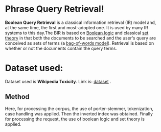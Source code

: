 # Phrase Query Retrieval!

**Boolean Query Retrieval** is a classical information retrieval (IR) model and, at the same time, the first and most-adopted one. It is used by many IR systems to this day.The BIR is based on [Boolean logic](https://en.wikipedia.org/wiki/Boolean_logic "Boolean logic") and classical [set theory](https://en.wikipedia.org/wiki/Set_theory "Set theory") in that both the documents to be searched and the user's query are conceived as sets of terms (a [bag-of-words model](https://en.wikipedia.org/wiki/Bag-of-words_model "Bag-of-words model")). Retrieval is based on whether or not the documents contain the query terms.


# Dataset used:

Dataset used is **Wikipedia Toxicity**.
Link is: [dataset](https://www.kaggle.com/datasets/manishguptads/wikipedia-toxicity) .

## Method

Here, for processing the corpus, the use of porter-stemmer, tokenization, case handling was applied.
Then the inverted index was obtained.
Finally for processing the request, the use of boolean logic and set theory is applied.
